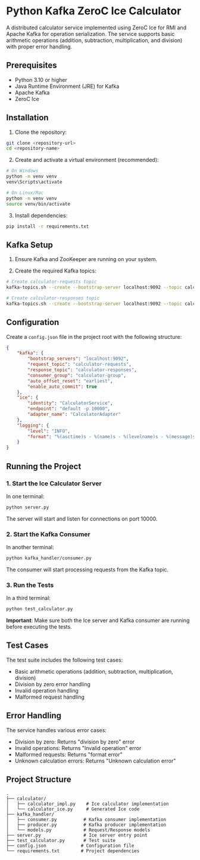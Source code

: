 # Python Kafka ZeroC Ice Calculator

A distributed calculator service implemented using ZeroC Ice for RMI and Apache Kafka for operation serialization. The service supports basic arithmetic operations (addition, subtraction, multiplication, and division) with proper error handling.

## Prerequisites

- Python 3.10 or higher
- Java Runtime Environment (JRE) for Kafka
- Apache Kafka
- ZeroC Ice

## Installation

1. Clone the repository:
```bash
git clone <repository-url>
cd <repository-name>
```

2. Create and activate a virtual environment (recommended):
```bash
# On Windows
python -m venv venv
venv\Scripts\activate

# On Linux/Mac
python -m venv venv
source venv/bin/activate
```

3. Install dependencies:
```bash
pip install -r requirements.txt
```

## Kafka Setup

1. Ensure Kafka and ZooKeeper are running on your system.

2. Create the required Kafka topics:
```bash
# Create calculator-requests topic
kafka-topics.sh --create --bootstrap-server localhost:9092 --topic calculator-requests --partitions 1 --replication-factor 1

# Create calculator-responses topic
kafka-topics.sh --create --bootstrap-server localhost:9092 --topic calculator-responses --partitions 1 --replication-factor 1
```

## Configuration

Create a `config.json` file in the project root with the following structure:
```json
{
    "kafka": {
        "bootstrap_servers": "localhost:9092",
        "request_topic": "calculator-requests",
        "response_topic": "calculator-responses",
        "consumer_group": "calculator-group",
        "auto_offset_reset": "earliest",
        "enable_auto_commit": true
    },
    "ice": {
        "identity": "CalculatorService",
        "endpoint": "default -p 10000",
        "adapter_name": "CalculatorAdapter"
    },
    "logging": {
        "level": "INFO",
        "format": "%(asctime)s - %(name)s - %(levelname)s - %(message)s"
    }
}
```

## Running the Project

### 1. Start the Ice Calculator Server

In one terminal:
```bash
python server.py
```

The server will start and listen for connections on port 10000.

### 2. Start the Kafka Consumer

In another terminal:
```bash
python kafka_handler/consumer.py
```

The consumer will start processing requests from the Kafka topic.

### 3. Run the Tests

In a third terminal:
```bash
python test_calculator.py
```

**Important**: Make sure both the Ice server and Kafka consumer are running before executing the tests.

## Test Cases

The test suite includes the following test cases:
- Basic arithmetic operations (addition, subtraction, multiplication, division)
- Division by zero error handling
- Invalid operation handling
- Malformed request handling

## Error Handling

The service handles various error cases:
- Division by zero: Returns "division by zero" error
- Invalid operations: Returns "Invalid operation" error
- Malformed requests: Returns "format error"
- Unknown calculation errors: Returns "Unknown calculation error"

## Project Structure

```
.
├── calculator/
│   ├── calculator_impl.py    # Ice calculator implementation
│   └── calculator_ice.py     # Generated Ice code
├── kafka_handler/
│   ├── consumer.py          # Kafka consumer implementation
│   ├── producer.py          # Kafka producer implementation
│   └── models.py            # Request/Response models
├── server.py                # Ice server entry point
├── test_calculator.py       # Test suite
├── config.json             # Configuration file
└── requirements.txt        # Project dependencies
```
